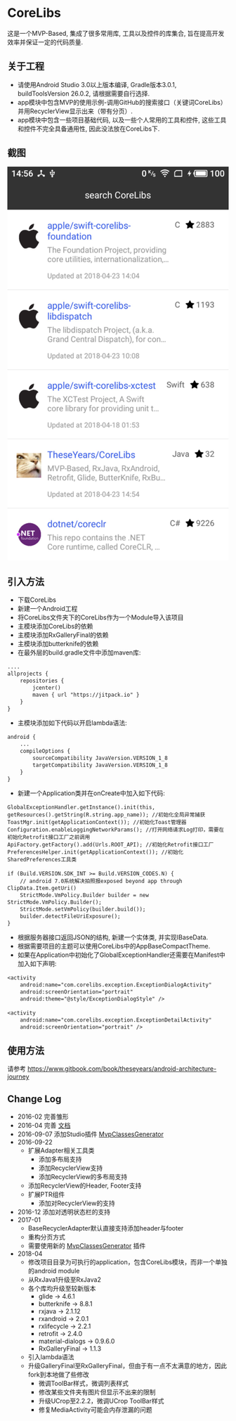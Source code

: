 # CoreLibs

这是一个MVP-Based, 集成了很多常用库, 工具以及控件的库集合, 旨在提高开发效率并保证一定的代码质量.

## 关于工程

* 请使用Android Studio 3.0以上版本编译, Gradle版本3.0.1, buildToolsVersion 26.0.2, 请根据需要自行选择.
* app模块中包含MVP的使用示例-调用GitHub的搜索接口（关键词CoreLibs）并用RecyclerView显示出来（带有分页）.
* app模块中包含一些项目基础代码, 以及一些个人常用的工具和控件, 这些工具和控件不完全具备通用性, 因此没法放在CoreLibs下.

## 截图

![screen shot](https://raw.githubusercontent.com/TheseYears/CoreLibs/master/screen.jpg)

## 引入方法

* 下载CoreLibs
* 新建一个Android工程
* 将CoreLibs文件夹下的CoreLibs作为一个Module导入该项目
* 主模块添加CoreLibs的依赖
* 主模块添加RxGalleryFinal的依赖
* 主模块添加butterknife的依赖
* 在最外层的build.gradle文件中添加maven库:

````
....
allprojects {
    repositories {
        jcenter()
        maven { url "https://jitpack.io" }
    }
}

````
* 主模块添加如下代码以开启lambda语法:
````
android {
    ...
    compileOptions {
        sourceCompatibility JavaVersion.VERSION_1_8
        targetCompatibility JavaVersion.VERSION_1_8
    }
}
````

* 新建一个Application类并在onCreate中加入如下代码:

````
GlobalExceptionHandler.getInstance().init(this, getResources().getString(R.string.app_name)); //初始化全局异常捕获
ToastMgr.init(getApplicationContext()); //初始化Toast管理器
Configuration.enableLoggingNetworkParams(); //打开网络请求Log打印，需要在初始化Retrofit接口工厂之前调用
ApiFactory.getFactory().add(Urls.ROOT_API); //初始化Retrofit接口工厂
PreferencesHelper.init(getApplicationContext()); //初始化SharedPreferences工具类

if (Build.VERSION.SDK_INT >= Build.VERSION_CODES.N) {
    // android 7.0系统解决拍照报exposed beyond app through ClipData.Item.getUri()
    StrictMode.VmPolicy.Builder builder = new StrictMode.VmPolicy.Builder();
    StrictMode.setVmPolicy(builder.build());
    builder.detectFileUriExposure();
}
````
* 根据服务器接口返回JSON的结构, 新建一个实体类, 并实现IBaseData.
* 根据需要项目的主题可以使用CoreLibs中的AppBaseCompactTheme.
* 如果在Application中初始化了GlobalExceptionHandler还需要在Manifest中加入如下声明:

````
<activity
    android:name="com.corelibs.exception.ExceptionDialogActivity"
    android:screenOrientation="portrait"
    android:theme="@style/ExceptionDialogStyle" />

<activity
    android:name="com.corelibs.exception.ExceptionDetailActivity"
    android:screenOrientation="portrait" />
````

## 使用方法

请参考 https://www.gitbook.com/book/theseyears/android-architecture-journey

## Change Log

* 2016-02 完善雏形
* 2016-04 完善 [文档](https://www.gitbook.com/book/theseyears/android-architecture-journey)
* 2016-09-07 添加Studio插件 [MvpClassesGenerator](https://github.com/TheseYears/MvpClassesGenerator)
* 2016-09-22 
    * 扩展Adapter相关工具类 <BR/>
        * 添加多布局支持
        * 添加RecyclerView支持
        * 添加RecyclerView的多布局支持
    * 添加RecyclerView的Header, Footer支持
    * 扩展PTR组件 <BR/>
        * 添加对RecyclerView的支持
* 2016-12 添加对透明状态栏的支持
* 2017-01 
    * BaseRecyclerAdapter默认直接支持添加header与footer <BR/>
    * 重构分页方式
    * 需要使用新的 [MvpClassesGenerator](https://github.com/TheseYears/MvpClassesGenerator/blob/master/MvpClassesGenerator.jar) 插件
* 2018-04 
    * 修改项目目录为可执行的application，包含CoreLibs模块，而非一个单独的android module
    * 从RxJava1升级至RxJava2
    * 各个库均升级至较新版本
        * glide -> 4.6.1
        * butterknife -> 8.8.1
        * rxjava -> 2.1.12
        * rxandroid -> 2.0.1
        * rxlifecycle -> 2.2.1
        * retrofit -> 2.4.0
        * material-dialogs -> 0.9.6.0
        * RxGalleryFinal -> 1.1.3
    * 引入lambda语法
    * 升级GalleryFinal至RxGalleryFinal，但由于有一点不太满意的地方，因此fork到本地做了些修改
        * 微调ToolBar样式，微调列表样式
        * 修改某些文件夹有图片但显示不出来的限制
        * 升级UCrop至2.2.2，微调UCrop ToolBar样式
        * 修复MediaActivity可能会内存泄漏的问题
